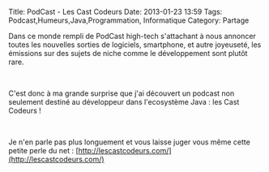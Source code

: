 Title: PodCast - Les Cast Codeurs
Date: 2013-01-23 13:59
Tags:  Podcast,Humeurs,Java,Programmation, Informatique
Category: Partage

Dans ce monde rempli de PodCast high-tech s'attachant à nous annoncer toutes
les nouvelles sorties de logiciels, smartphone, et autre joyeuseté, les
émissions sur des sujets de niche comme le développement sont plutôt rare.

 

C'est donc à ma grande surprise que j'ai découvert un podcast non seulement
destiné au développeur dans l'ecosystème Java : les Cast Codeurs !

 

Je n'en parle pas plus longuement et vous laisse juger vous même cette petite
perle du net : [http://lescastcodeurs.com/](http://lescastcodeurs.com/)


